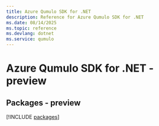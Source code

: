 ```yaml
---
title: Azure Qumulo SDK for .NET
description: Reference for Azure Qumulo SDK for .NET
ms.date: 08/14/2025
ms.topic: reference
ms.devlang: dotnet
ms.service: qumulo
---
```

# Azure Qumulo SDK for .NET - preview
## Packages - preview
[!INCLUDE [packages](qumulo-index.md)]